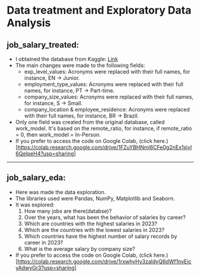 # Data treatment and Exploratory Data Analysis

## job_salary_treated:
- I obtained  the database from Kaggle: [Link](https://www.kaggle.com/datasets/lorenzovzquez/data-jobs-salaries?resource=download&select=salaries.csv)
- The main changes were made to the following fields:
  - exp_level_values: Acronyms were replaced with their full names, for instance, EN -> Junior.
  - employment_type_values: Acronyms were replaced with their full names, for instance, PT -> Part-time.
  - company_size_values: Acronyms were replaced with their full names, for instance, S -> Small.
  - company_location & employee_residence: Acronyms were replaced with their full names, for instance, BR -> Brazil.
- Only one field was created from the original database, called work_model. It's based on the remote_ratio, for instance, if remote_ratio = 0, then work_model = In-Person.
- If you prefer to access the code on Google Colab, (click here.)[https://colab.research.google.com/drive/1FZuYBHNml6CFe0g2nEx1sjyl6QelpeH4?usp=sharing]
---
## job_salary_eda:
- Here was made the data exploration.
- The libraries used were Pandas, NumPy, Matplotlib and Seaborn.
- It was explored:
  1. How many jobs are there(databse)?
  2. Over the years, what has been the behavior of salaries by career?
  3. Which are countries with the highest salaries in 2023?
  4. Which are the countries with the lowest salaries in 2023?
  5. Which countries have the highest number of salary records by career in 2023?
  6. What is the average salary by company size?
- If you prefer to access the code on Google Colab, (click here.)[https://colab.research.google.com/drive/1rxwhyHy3zaldyQ6dWf1nvEicyAdwyGr3?usp=sharing]








